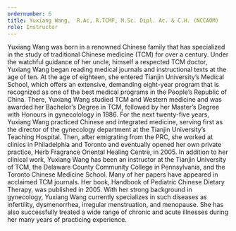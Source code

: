 ```yaml
---
ordernumber: 6
title: Yuxiang Wang,  R.Ac, R.TCMP, M.Sc. Dipl. Ac. & C.H. (NCCAOM)
role: Instructor
---
```

Yuxiang Wang was born in a renowned Chinese family that has specialized in the study of traditional Chinese medicine (TCM) for over a century. Under the watchful guidance of her uncle, himself a respected TCM doctor, Yuxiang Wang began reading medical journals and instructional texts at the age of ten. At the age of eighteen, she entered Tianjin University’s Medical School, which offers an extensive, demanding eight-year program that is recognized as one of the best medical programs in the People’s Republic of China. There, Yuxiang Wang studied TCM and Western medicine and was awarded her Bachelor’s Degree in TCM, followed by her Master’s Degree with Honours in gynecolology in 1986. For the next twenty-five years, Yuxiang Wang practiced Chinese and integrated medicine, serving first as the director of the gynecology department at the Tianjin University’s Teaching Hospital. Then, after emigrating from the PRC, she worked at clinics in Philadelphia and Toronto and eventually opened her own private practice, Herb Fragrance Oriental Healing Centre, in 2005. In addition to her clinical work, Yuxiang Wang has been an instructor at the Tianjin University of TCM, the Delaware County Community College in Pennsylvania, and the Toronto Chinese Medicine School. Many of her papers have appeared in acclaimed TCM journals. Her book, Handbook of Pediatric Chinese Dietary Therapy, was published in 2005. With her strong background in gynecology, Yuxiang Wang currently specializes in such diseases as infertility, dysmenorrhea, irregular menstruation, and menopause. She has also successfully treated a wide range of chronic and acute illnesses during her many years of practicing experience.